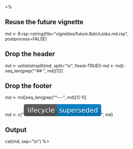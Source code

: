 <%
## Reuse the future vignette
md <- R.rsp::rstring(file="vignettes/future.BatchJobs.md.rsp", postprocess=FALSE)

## Drop the header
md <- unlist(strsplit(md, split="\n", fixed=TRUE))
md <- md[-seq_len(grep("^## ", md)[1])]

## Drop the footer
md <- md[seq_len(grep("^---", md)[1]-1)]

md <- c("![Life cycle: superseded](vignettes/imgs/lifecycle-superseded-blue.svg)", md)

## Output
cat(md, sep="\n")
%>
